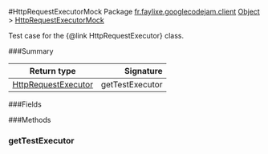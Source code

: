 #HttpRequestExecutorMock
Package [fr.faylixe.googlecodejam.client](nullfr/faylixe/googlecodejam/client)
[Object]() > [HttpRequestExecutorMock]()

Test case for the {@link HttpRequestExecutor} class.

###Summary

Return type | Signature
--- | ---:
[HttpRequestExecutor]() | getTestExecutor

###Fields

###Methods
### getTestExecutor
